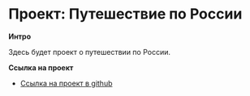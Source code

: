 # Проект: Путешествие по России

**Интро**

Здесь будет проект о путешествии по России.

**Ссылка на проект**

* [Ссылка на проект в github](https://www.figma.com/file/5S2WSbEFL6awjVWJ0NWL8Q/Sprint-3_-Russia-_-desktop-mobile?node-id=28503%3A0)

